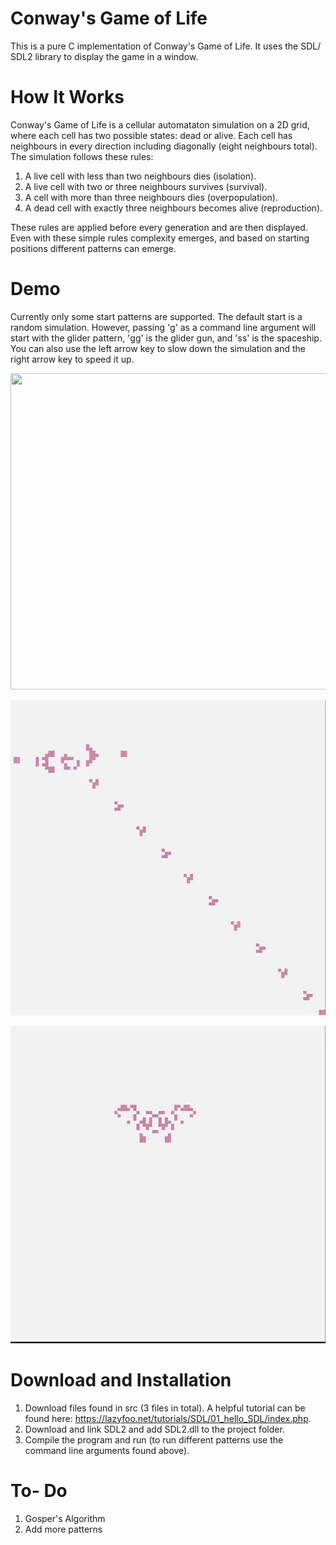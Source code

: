 # Conway's Game of Life
This is a pure C implementation of Conway's Game of Life. It uses the SDL/ SDL2 library to display the game in a window.

# How It Works
Conway's Game of Life is a cellular automataton simulation on a 2D grid, where each cell has two possible states: dead or alive. Each cell has neighbours in every direction including diagonally (eight neighbours total). The simulation follows these rules:
1) A live cell with less than two neighbours dies (isolation).
2) A live cell with two or three neighbours survives (survival).
3) A cell with more than three neighbours dies (overpopulation).
4) A dead cell with exactly three neighbours becomes alive (reproduction).

These rules are applied before every generation and are then displayed. Even with these simple rules complexity emerges, and based on starting positions different patterns can emerge. 

# Demo
Currently only some start patterns are supported. The default start is a random simulation. However, passing 'g' as a command line argument will start with the glider pattern, 'gg' is the glider gun, and 'ss' is the spaceship. You can also use the left arrow key to slow down the simulation and the right arrow key to speed it up.

<p align="center">
  <img width="506" height="506" src="https://github.com/Hamoudi0427/Conway-s-Game-of-Life/blob/main/Img/random.gif">
</p>


<p align="center">
  <img width="506" height="504" src="https://github.com/Hamoudi0427/Conway-s-Game-of-Life/blob/main/Img/gildergun.gif">
</p>


<p align="center">
  <img width="506" height="508" src="https://github.com/Hamoudi0427/Conway-s-Game-of-Life/blob/main/Img/spaceship.gif">
</p>

# Download and Installation

1) Download files found in src (3 files in total). A helpful tutorial can be found here: https://lazyfoo.net/tutorials/SDL/01_hello_SDL/index.php.
2) Download and link SDL2 and add SDL2.dll to the project folder.
3) Compile the program and run (to run different patterns use the command line arguments found above).

# To- Do
1) Gosper's Algorithm
2) Add more patterns
